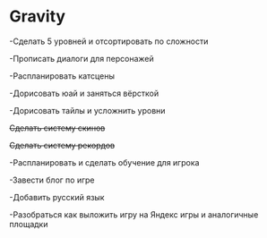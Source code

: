 # Gravity

-Сделать 5 уровней и отсортировать по сложности

-Прописать диалоги для персонажей

-Распланировать катсцены

-Дорисовать юай и заняться вёрсткой

-Дорисовать тайлы и усложнить уровни

~~Сделать систему скинов~~

~~Сделать систему рекордов~~

-Распланировать и сделать обучение для игрока

-Завести блог по игре

-Добавить русский язык

-Разобраться как выложить игру на Яндекс игры и аналогичные площадки
